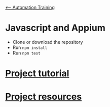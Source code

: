 [<-- Automation Training](https://github.com/AdrianP-Trusk/trusk-automation-training)

# Javascript and Appium

- Clone or download the repository
- Run `npm install`
- Run `npm test`

# [Project tutorial](tuto.md)

# [Project resources](resources.md)